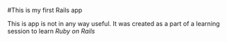 #This is my first Rails app

This is app is not in any way useful. It was created as a part of a learning session to learn *Ruby on Rails*
